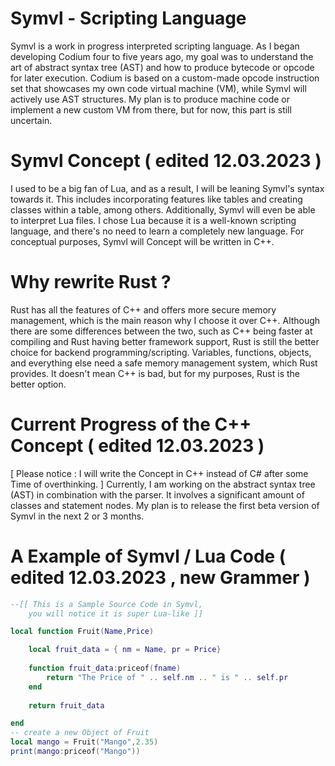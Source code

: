 # Symvl - Scripting Language

Symvl is a work in progress interpreted scripting language. As I began developing Codium four to five years ago, my goal was to understand the art of abstract syntax tree (AST) and how to produce bytecode or opcode for later execution. Codium is based on a custom-made opcode instruction set that showcases my own code virtual machine (VM), while Symvl will actively use AST structures.
My plan is to produce machine code or implement a new custom VM from there, but for now, this part is still uncertain.



# Symvl Concept ( edited 12.03.2023 )

I used to be a big fan of Lua, and as a result, I will be leaning Symvl's syntax towards it. This includes incorporating features like tables and creating classes within a table, among others. Additionally, Symvl will even be able to interpret Lua files. I chose Lua because it is a well-known scripting language, and there's no need to learn a completely new language.
For conceptual purposes, Symvl will Concept will be written in C++.



# Why rewrite Rust ?

Rust has all the features of C++ and offers more secure memory management, which is the main reason why I choose it over C++. Although there are some differences between the two, such as C++ being faster at compiling and Rust having better framework support, Rust is still the better choice for backend programming/scripting. Variables, functions, objects, and everything else need a safe memory management system, which Rust provides. It doesn't mean C++ is bad, but for my purposes, Rust is the better option.


# Current Progress of the C++ Concept ( edited 12.03.2023 )

[ Please notice : I will write the Concept in C++ instead of C# after some Time of overthinking. ]
Currently, I am working on the abstract syntax tree (AST) in combination with the parser. It involves a significant amount of classes and statement nodes. My plan is to release the first beta version of Symvl in the next 2 or 3 months.


# A Example of Symvl / Lua Code ( edited 12.03.2023 , new Grammer )

```lua
--[[ This is a Sample Source Code in Symvl,
	you will notice it is super Lua-like ]]

local function Fruit(Name,Price)

	local fruit_data = { nm = Name, pr = Price}
	
	function fruit_data:priceof(fname)
		return "The Price of " .. self.nm .. " is " .. self.pr
	end
	
	return fruit_data

end
-- create a new Object of Fruit
local mango = Fruit("Mango",2.35)
print(mango:priceof("Mango"))
```
 
